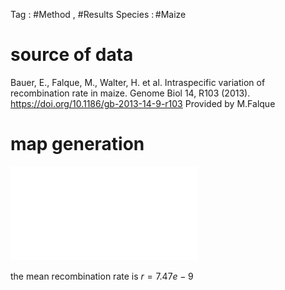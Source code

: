 Tag : #Method , #Results 
Species : #Maize

# source of data
Bauer, E., Falque, M., Walter, H. et al. Intraspecific variation of recombination rate in maize. Genome Biol 14, R103 (2013). https://doi.org/10.1186/gb-2013-14-9-r103
Provided by M.Falque

# map generation
![](projet_domisol/transform_genemap2recmap.pdf)

the mean recombination rate is $r=7.47e-9$
